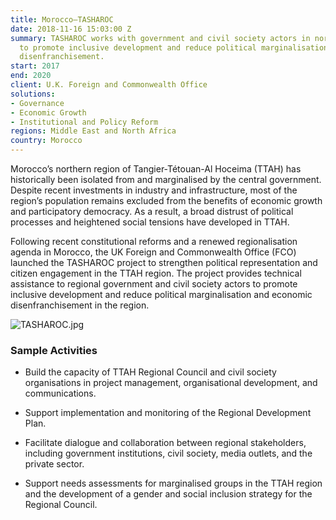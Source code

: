 ```yaml
---
title: Morocco—TASHAROC
date: 2018-11-16 15:03:00 Z
summary: TASHAROC works with government and civil society actors in northern Morocco
  to promote inclusive development and reduce political marginalisation and economic
  disenfranchisement.
start: 2017
end: 2020
client: U.K. Foreign and Commonwealth Office
solutions:
- Governance
- Economic Growth
- Institutional and Policy Reform
regions: Middle East and North Africa
country: Morocco
---
```


Morocco’s northern region of Tangier-Tétouan-Al Hoceima (TTAH) has historically been isolated from and marginalised by the central government. Despite recent investments in industry and infrastructure, most of the region’s population remains excluded from the benefits of economic growth and participatory democracy. As a result, a broad distrust of political processes and heightened social tensions have developed in TTAH.

Following recent constitutional reforms and a renewed regionalisation agenda in Morocco, the UK Foreign and Commonwealth Office (FCO) launched the TASHAROC project to strengthen political representation and citizen engagement in the TTAH region. The project provides technical assistance to regional government and civil society actors to promote inclusive development and reduce political marginalisation and economic disenfranchisement in the region.

![TASHAROC.jpg](/uploads/TASHAROC.jpg)

### Sample Activities

* Build the capacity of TTAH Regional Council and civil society organisations in project management, organisational development, and communications.

* Support implementation and monitoring of the Regional Development Plan.

* Facilitate dialogue and collaboration between regional stakeholders, including government institutions, civil society, media outlets, and the private sector.

* Support needs assessments for marginalised groups in the TTAH region and the development of a gender and social inclusion strategy for the Regional Council.
